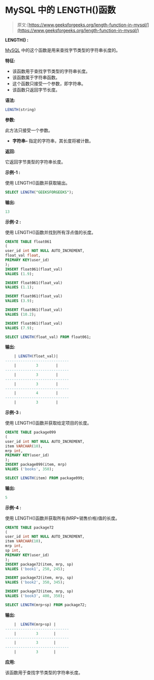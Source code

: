 # MySQL 中的 LENGTH()函数

> 原文:[https://www.geeksforgeeks.org/length-function-in-mysql/](https://www.geeksforgeeks.org/length-function-in-mysql/)

**LENGTH() :**

[MySQL](https://www.geeksforgeeks.org/sql-tutorial/) 中的这个函数是用来查找字节类型的字符串长度的。

**特征:**

*   该函数用于查找字节类型的字符串长度。
*   该函数属于字符串函数。
*   这个函数只接受一个参数，即字符串。
*   该函数只返回字节长度。

**语法:**

```sql
LENGTH(string)
```

**参数:**

此方法只接受一个参数。

*   **字符串–**
    指定的字符串，其长度将被计数。

**返回:**

它返回字节类型的字符串长度。

**示例-1 :**

使用 LENGTH()函数并获取输出。

```sql
SELECT LENGTH("GEEKSFORGEEKS");
```

**输出:**

```sql
13
```

**示例-2 :**

使用 LENGTH()函数并找到所有浮点值的长度。

```sql
CREATE TABLE float061
(  
user_id int NOT NULL AUTO_INCREMENT,
float_val float,
PRIMARY KEY(user_id)
);
INSERT float061(float_val)  
VALUES (1.9);

INSERT float061(float_val)  
VALUES (1.1);

INSERT float061(float_val)  
VALUES (3.9);

INSERT float061(float_val)  
VALUES (10.2);

INSERT float061(float_val)  
VALUES (7.9);

SELECT LENGTH(float_val) FROM float061;
```

**输出:**

```sql
    | LENGTH(float_val)|     
-----------------------------
    |         3        | 
-----------------------------
    |         3        | 
-----------------------------
    |         3        |
-----------------------------
    |         4        |
-----------------------------
    |         3        |
```

**示例-3 :**

使用 LENGTH()函数并获取给定项目的长度。

```sql
CREATE TABLE package099
(  
user_id int NOT NULL AUTO_INCREMENT,
item VARCHAR(10),
mrp int,
PRIMARY KEY(user_id)
);
INSERT package099(item, mrp)  
VALUES ('books', 350);

SELECT LENGTH(item) FROM package099;
```

**输出:**

```sql
5
```

**示例-4 :**

使用 LENGTH()函数并获取所有(MRP+销售价格)值的长度。

```sql
CREATE TABLE package72
(  
user_id int NOT NULL AUTO_INCREMENT,  
item VARCHAR(10),
mrp int,
sp int,
PRIMARY KEY(user_id)
);
INSERT package72(item, mrp, sp)  
VALUES ('book1', 250, 245);

INSERT package72(item, mrp, sp)  
VALUES ('book2', 350, 345);

INSERT package72(item, mrp, sp)  
VALUES ('book3', 400, 350);

SELECT LENGTH(mrp+sp) FROM package72;
```

**输出:**

```sql
    |  LENGTH(mrp+sp) |      
-----------------------------
    |         3       | 
-----------------------------
    |         3       | 
-----------------------------
    |         3       |
```

**应用:**

该函数用于查找字节类型的字符串长度。